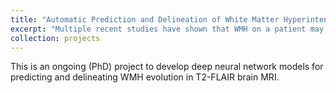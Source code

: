 ```yaml
---
title: "Automatic Prediction and Delineation of White Matter Hyperintensities (WMH) Evolution (i.e., Progression and Regression) in Brain MRI using Deep Neural Networks"
excerpt: "Multiple recent studies have shown that WMH on a patient may decrease (i.e., shrink/regress), stay the same (i.e., stable), or increase (i.e., grow/progress) over a period of time. In this project, we refer to theses changes as evolution of WMH and propose deep neural network models to predict and delineate the evolution of WMH automatically.<br/><img src='/images/500x300.png'>"
collection: projects
---
```


This is an ongoing (PhD) project to develop deep neural network models for predicting and delineating WMH evolution in T2-FLAIR brain MRI. 
